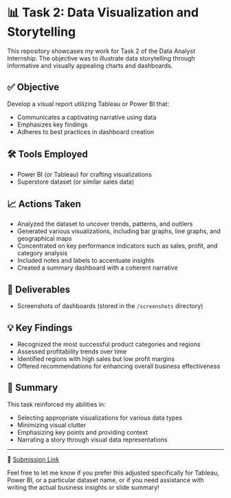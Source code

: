 # 📊 Task 2: Data Visualization and Storytelling

This repository showcases my work for Task 2 of the Data Analyst Internship. The objective was to illustrate data storytelling through informative and visually appealing charts and dashboards.

## ✅ Objective

Develop a visual report utilizing Tableau or Power BI that:
- Communicates a captivating narrative using data
- Emphasizes key findings
- Adheres to best practices in dashboard creation

## 🛠 Tools Employed

- Power BI (or Tableau) for crafting visualizations
- Superstore dataset (or similar sales data)

## 📈 Actions Taken

- Analyzed the dataset to uncover trends, patterns, and outliers
- Generated various visualizations, including bar graphs, line graphs, and geographical maps
- Concentrated on key performance indicators such as sales, profit, and category analysis
- Included notes and labels to accentuate insights
- Created a summary dashboard with a coherent narrative

## 📎 Deliverables

- Screenshots of dashboards (stored in the `/screenshots` directory)

## 💡 Key Findings

- Recognized the most successful product categories and regions
- Assessed profitability trends over time
- Identified regions with high sales but low profit margins
- Offered recommendations for enhancing overall business effectiveness

## 📘 Summary

This task reinforced my abilities in:
- Selecting appropriate visualizations for various data types
- Minimizing visual clutter
- Emphasizing key points and providing context
- Narrating a story through visual data representations

--- 

🔗 [Submission Link](https://forms.gle/8Gm83s53KbyXs3Ne9)

Feel free to let me know if you prefer this adjusted specifically for Tableau, Power BI, or a particular dataset name, or if you need assistance with writing the actual business insights or slide summary!
